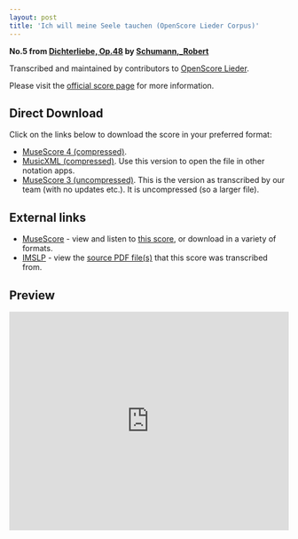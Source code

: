 ```yaml
---
layout: post
title: 'Ich will meine Seele tauchen (OpenScore Lieder Corpus)'
---
```


__No.5 from [Dichterliebe, Op.48](https://fourscoreandmore.org/openscore/lieder/Schumann,_Robert/Dichterliebe,_Op.48/) by [Schumann,_Robert](https://fourscoreandmore.org/openscore/lieder/Schumann,_Robert)__

Transcribed and maintained by contributors to [OpenScore Lieder].

Please visit the [official score page] for more information.

[official score page]: https://musescore.com/openscore-lieder-corpus/scores/4978373
[OpenScore Lieder]: https://musescore.com/openscore-lieder-corpus

## Direct Download

Click on the links below to download the score in your preferred format:
- [MuseScore 4 (compressed)](https://fourscoreandmore.org/openscore/lieder/Schumann,_Robert/Dichterliebe,_Op.48/05_Ich_will_meine_Seele_tauchen.mscz).
- [MusicXML (compressed)](https://fourscoreandmore.org/openscore/lieder/Schumann,_Robert/Dichterliebe,_Op.48/05_Ich_will_meine_Seele_tauchen.mxl). Use this version to open the file in other notation apps.
- [MuseScore 3 (uncompressed)](https://raw.githubusercontent.com/OpenScore/Lieder/refs/heads/main/scores/Schumann,_Robert/Dichterliebe,_Op.48/05_Ich_will_meine_Seele_tauchen/lc4978373.mscx). This is the version as transcribed by our team (with no updates etc.). It is uncompressed (so a larger file).

## External links

- [MuseScore] - view and listen to [this score][MuseScore], or download in a variety of formats.
- [IMSLP] - view the [source PDF file(s)][IMSLP] that this score was transcribed from.

[MuseScore]: https://musescore.com/score/4978373
[IMSLP]: https://imslp.org/wiki/Special:ReverseLookup/51736

## Preview

<iframe width="100%" height="394" src="https://musescore.com/openscore-lieder-corpus/scores/4978373/embed" frameborder="0" allowfullscreen allow="autoplay; fullscreen"></iframe>
